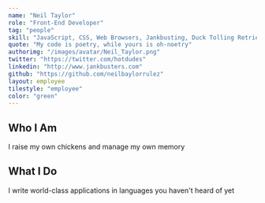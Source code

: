 ```yaml
---
name: "Neil Taylor"
role: "Front-End Developer"
tag: "people"
skill: "JavaScript, CSS, Web Browsers, Jankbusting, Duck Tolling Retrievers"
quote: "My code is poetry, while yours is oh-noetry"
authorimg: "/images/avatar/Neil_Taylor.png"
twitter: "https://twitter.com/hotdudes"
linkedin: "http://www.jankbusters.com"
github: "https://github.com/neilbaylorrulez"
layout: employee
tilestyle: "employee"
color: "green"
---
```


## Who I Am
I raise my own chickens and manage my own memory

## What I Do
I write world-class applications in languages you haven't heard of yet